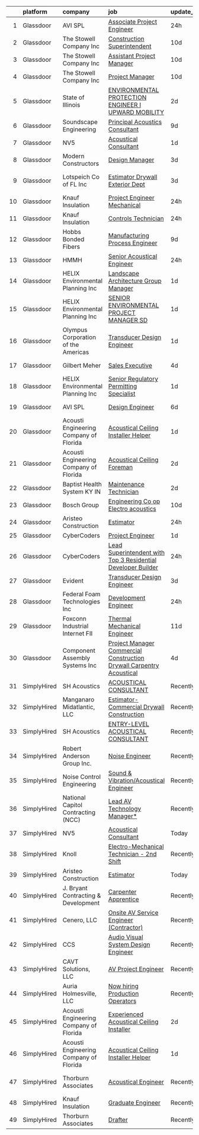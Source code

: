 

|    | platform    | company                                | job                                                                                                                                                                                                                                                                                                                                                                                                                                                                                                                                                                                                                                                                                                                                                                                                                                                                                                                                                                                                                                                                                                                                                                                                                                                                                                                                                                                                            | update_time   | location                  |
|---:|:------------|:---------------------------------------|:---------------------------------------------------------------------------------------------------------------------------------------------------------------------------------------------------------------------------------------------------------------------------------------------------------------------------------------------------------------------------------------------------------------------------------------------------------------------------------------------------------------------------------------------------------------------------------------------------------------------------------------------------------------------------------------------------------------------------------------------------------------------------------------------------------------------------------------------------------------------------------------------------------------------------------------------------------------------------------------------------------------------------------------------------------------------------------------------------------------------------------------------------------------------------------------------------------------------------------------------------------------------------------------------------------------------------------------------------------------------------------------------------------------|:--------------|:--------------------------|
|  1 | Glassdoor   | AVI SPL                                | [Associate Project Engineer](https://www.glassdoor.com/partner/jobListing.htm?pos=126&ao=1136043&s=58&guid=000001817599b1c4987549fada522577&src=GD_JOB_AD&t=SR&vt=w&cs=1_e6b44983&cb=1655535416095&jobListingId=1007946759018&jrtk=3-0-1g5qpjcfhimai801-1g5qpjcfur1ed800-9a1ae546a907d524-)                                                                                                                                                                                                                                                                                                                                                                                                                                                                                                                                                                                                                                                                                                                                                                                                                                                                                                                                                                                                                                                                                                                    | 24h           | Tampa, FL                 |
|  2 | Glassdoor   | The Stowell Company  Inc               | [Construction Superintendent](https://www.glassdoor.com/partner/jobListing.htm?pos=107&ao=1110586&s=58&guid=000001817599b1c4987549fada522577&src=GD_JOB_AD&t=SR&vt=w&ea=1&cs=1_de3da8eb&cb=1655535416093&jobListingId=1007924059044&cpc=FB7E4A1762AE5BEC&jrtk=3-0-1g5qpjcfhimai801-1g5qpjcfur1ed800-0dafba5ca2213705--6NYlbfkN0BwIuuRfMNr4bHAibij-TAqMQJhCn9qVoEWpyJeWwU_CoUvdW7xSUA4nOmqGfQWqk4VRA_D4FMrE4wtO9BUKc5fLhJyJK4KLXMxNwtBDC9pPRDhh9oaTF9zsUurtSXyAezjvRwRe1l6qveFDJW6WeinAxbz2K86GXoyIKaNBTCm0LlDOOxFhdNCIUckvdX9VIfjt2nsuoFBpx-OonFdbdfzGSZ_UJqQxnzHAS5NGptdd7IQ2VvCc8ccQRkI8wHzsSIK7KirxwhMauRYZWljyewczFScEL5Zn11N2LyQKZL8fE5wQ9MhySC4bcAsdB-uyJX3BwwRzCvANJoudwRxfCPeT0bHLALvtcYJ8e_DJa8nTNSKCqZyMe5tl7eEWIlGh3oT_ePogpUAFTXxVDkTXGraqiTGxSsM5uU1oCynYD_8U01qXk7arU5CLuguC2DBMcIKexinMzktLBd2TR-N1mzKug5-viLJ31L_48Fcc6lmXRHebMHQFe7fBkwyRMnedrvBwKNJoadx8g%3D%3D)                                                                                                                                                                                                                                                                                                                                                                                                                                                                                                                             | 10d           | Tampa, FL                 |
|  3 | Glassdoor   | The Stowell Company  Inc               | [Assistant Project Manager](https://www.glassdoor.com/partner/jobListing.htm?pos=106&ao=1110586&s=58&guid=000001817599b1c4987549fada522577&src=GD_JOB_AD&t=SR&vt=w&ea=1&cs=1_5f21e356&cb=1655535416093&jobListingId=1007924074620&cpc=2CAED5C921A5F994&jrtk=3-0-1g5qpjcfhimai801-1g5qpjcfur1ed800-8dbf59666f260b2a--6NYlbfkN0BwIuuRfMNr4bHAibij-TAqMQJhCn9qVoEWpyJeWwU_CoUvdW7xSUA4PnG_NpEVyz8xrofMjGgjWEB8b3h93dg7nyiljbpb_0HB3dndzdtcCp0Dv1_XLFxZ-LLZf46z92Qh8BBzFMxj6E9DflTJG2iySXw3cAC7XXbnF1HrfWWBR0akMHd6apD6AdLj-3rQ1XZtetu4ndUnpYDU4gT6LYCktHRZjhiGhKc3jWznNR2Wehf_JnPVSnx7EmOMU2DGy7vMkypCIdZv9VUZZaSSDFbqXUCVITTjv4h1R2ZSnFRB_25GUIEOvatpDMDgINocy-4feJR7DJE9OgfgWvMC-82M7MrwrYiQqGdU4QS9yR32l9Jp2xFZLxQ5WodqWFx6E2EKyXrdc_uxosDZQfdtAhxw5_8BKj5dcV8qBMfbW0JvaD145KUu7m4OFlbSivygbiI-QomR-etLU6qd8N0eS4TyYUV2uX2mxEGjZLu-Dy-QB2fPTCAUZwaB01cSs3Kfn6Y%3D)                                                                                                                                                                                                                                                                                                                                                                                                                                                                                                                                             | 10d           | Tampa, FL                 |
|  4 | Glassdoor   | The Stowell Company  Inc               | [Project Manager](https://www.glassdoor.com/partner/jobListing.htm?pos=104&ao=1110586&s=58&guid=000001817599b1c4987549fada522577&src=GD_JOB_AD&t=SR&vt=w&ea=1&cs=1_71823568&cb=1655535416093&jobListingId=1007924017478&cpc=6FC5BA77C9A4CD78&jrtk=3-0-1g5qpjcfhimai801-1g5qpjcfur1ed800-cf685182e189169f--6NYlbfkN0BwIuuRfMNr4bHAibij-TAqMQJhCn9qVoEWpyJeWwU_CoUvdW7xSUA4VILr-4NFctUgeFzfu75YMxxnqg7EdCZsxdJxWTMywVjTSZSmt-SoKX-8gisivMepVmiubnjG70sRP0PNrEtLnLXEC-9P3AO-bFVC9M49V7U2eDVNhrdzYuOk4p1bDYIVp425uP3ZmV19wl5TobrktAl34vOb8OCVWx0u6mowEiOSak-tj4AeDt__bGmDENYKEuA5Sb0QfOtBdzfQQtBJi7iBrRnsR8JrXWGOu33HslY7AxAUWGXSrW_Kze3WmFG917EVC84gaStShNrpV4cYlryp_XS0EE23Q5o81TPdzCUPsqAM8Bn7Rht3JSPPqw1xud-YEGurqNl4XSEuJO1AUzVstC0y1ur5tHjoXniXGw7L9nfoGkdAansq7c8RkA_Tqui4adOLmRjWNQjePhs4_jRib8Y_b_PUDmOQBRUbKm0CmBqoCU80Ejx5zTXA0g3P)                                                                                                                                                                                                                                                                                                                                                                                                                                                                                                                                                                     | 10d           | Tampa, FL                 |
|  5 | Glassdoor   | State of Illinois                      | [ENVIRONMENTAL PROTECTION ENGINEER I  UPWARD MOBILITY ](https://www.glassdoor.com/partner/jobListing.htm?pos=121&ao=1136043&s=58&guid=000001817599b1c4987549fada522577&src=GD_JOB_AD&t=SR&vt=w&cs=1_f7e250f2&cb=1655535416095&jobListingId=1007942349738&jrtk=3-0-1g5qpjcfhimai801-1g5qpjcfur1ed800-1fc5d78e86aaf3db-)                                                                                                                                                                                                                                                                                                                                                                                                                                                                                                                                                                                                                                                                                                                                                                                                                                                                                                                                                                                                                                                                                         | 2d            | Springfield, IL           |
|  6 | Glassdoor   | Soundscape Engineering                 | [Principal Acoustics Consultant](https://www.glassdoor.com/partner/jobListing.htm?pos=127&ao=1136043&s=58&guid=000001817599b1c4987549fada522577&src=GD_JOB_AD&t=SR&vt=w&cs=1_e39bf1a2&cb=1655535416095&jobListingId=1007927922648&jrtk=3-0-1g5qpjcfhimai801-1g5qpjcfur1ed800-0629ffe0b08a1a14-)                                                                                                                                                                                                                                                                                                                                                                                                                                                                                                                                                                                                                                                                                                                                                                                                                                                                                                                                                                                                                                                                                                                | 9d            | Chicago, IL               |
|  7 | Glassdoor   | NV5                                    | [Acoustical Consultant](https://www.glassdoor.com/partner/jobListing.htm?pos=102&ao=1110586&s=58&guid=000001817599b1c4987549fada522577&src=GD_JOB_AD&t=SR&vt=w&cs=1_4029e93a&cb=1655535416092&jobListingId=1007944269241&cpc=853DEF62E69EE75B&jrtk=3-0-1g5qpjcfhimai801-1g5qpjcfur1ed800-5dd63e0436f659fc--6NYlbfkN0B5ErWgTX1DuGpFjBtn3pzOpOEUZEj9qW8_LUrm9Vw7kb2d5uWKfKRSYXAKobuQtLNFn2C6hSzuaTrdM0fomZyPcPDAC2zY6c2lLBomVN3a0-xXG9rYP4S9vuxcrLWs-xmglFWdAa435W8yB4QJxT6AA4AdLehKPoGwnHqVlKaK1hBxhaOFP9oqMtJvZtvSjzwVVsL8HZTLqY5mDfFWZLvR6vKHmhEBhQeRVguvTBlEnyrd3C_JbmOLJBmnqkaRFnPD6IpBpqioqZzlaxZvksa6vM-XQLVYPtCe9PUTeshPum0iTL1a4oF5FBVS-qzyBSWMdGE8Tgw2atujsqgvYAbi_Bxs6kEeE1QAg08STegWzvp6NxitCu4jzjJMajBnocgDHJ7RbFu5o6U7uNjKpK42GvgNPu4aG0tdQGcL8MOhtyt5ZmHy_ZmKS-XFE1hujd3wGx03z-o5y2S2ebzOuXzqDTHXiehf1O1H7E_M_vDBC17-5MqbdlSiAwFh5YDNCRCRShe27I7Aao5QKypa9_R-7CtzludRsgqp5Gvl8fzRx5Y9dbtYCttqMAtTh2866fUTu2HTad86MK1GI7IRKKB0hizcetTxgVqPPeK4uKgTd4qT27sRxvWpD4x7DImRooUTZDI9FboMiOBKjnXRdP0dvi9HqFsw1izvaN4YD2EpXIxdZkrDhdijBeBssMkr_dxeaaQZ5TkFufyDGnOvLlPtV0TV3X-Gf2sjMyNUfEAi8Q%3D%3D)                                                                                                                                                                                                                                                                                                        | 1d            | Phoenix, AZ               |
|  8 | Glassdoor   | Modern Constructors                    | [Design Manager](https://www.glassdoor.com/partner/jobListing.htm?pos=105&ao=1110586&s=58&guid=000001817599b1c4987549fada522577&src=GD_JOB_AD&t=SR&vt=w&cs=1_84dad9b0&cb=1655535416092&jobListingId=1007939620389&cpc=FB7E4A1762AE5BEC&jrtk=3-0-1g5qpjcfhimai801-1g5qpjcfur1ed800-300defbae6808bc2--6NYlbfkN0BWVtuHEz6AyLENZZH3gEjPS7Gwob6ZhKSPXajVqwrpD3OBljrUokon_Y6eCt-wPOCodp57VRj0D6BSsrDGh8VzJZpaMW3sS4BuqlSuiRsob81PvRaY0cRxvVk8lYNdrAt9ji2fGNny54oeytuB3lLRZs_Ne6WuwD25wDDKeiwbEJOmVZxvCPiF_KSQoZlL2igOiFqC9U1VRyK0k23U9Yp4DBEGMmZZZVlVMtbkdQV9uzi2ulklRp_8Z0fhcFlk3y0XDRLEhhp6Y1v2pfQb2Dr-x2BCw-MCr07wAulI30UNnJ6o30IV3EBqiitku8a0NTU2yiPl14aHRe5j4VO3xRYSwFTEjIeq8QkQOZ7qdkMQmwoJiLGaBvLOrxMLITK4QMH15PM8L8XhXvACGinVVKgiDWA08qeSoiJcUS5Ij-LCAKmPc2UzLO3YmChzx1Qeh5uB3hm9vetUkad2ebJaFTA21K14KhjSdNAwLsdbLj09WU-3IIex3hIottW93aP3v3uaIRCEE9b61PDvWE49mqp6tdYx19mHjcg%3D)                                                                                                                                                                                                                                                                                                                                                                                                                                                                                                                             | 3d            | Houston, TX               |
|  9 | Glassdoor   | Lotspeich Co  of FL  Inc               | [Estimator   Drywall   Exterior Dept](https://www.glassdoor.com/partner/jobListing.htm?pos=118&ao=1136043&s=58&guid=000001817599b1c4987549fada522577&src=GD_JOB_AD&t=SR&vt=w&cs=1_0549e21b&cb=1655535416094&jobListingId=1007938937908&jrtk=3-0-1g5qpjcfhimai801-1g5qpjcfur1ed800-da026c87751400ef-)                                                                                                                                                                                                                                                                                                                                                                                                                                                                                                                                                                                                                                                                                                                                                                                                                                                                                                                                                                                                                                                                                                           | 3d            | Fort Lauderdale, FL       |
| 10 | Glassdoor   | Knauf Insulation                       | [Project Engineer  Mechanical](https://www.glassdoor.com/partner/jobListing.htm?pos=130&ao=1136043&s=58&guid=000001817599b1c4987549fada522577&src=GD_JOB_AD&t=SR&vt=w&cs=1_3fda867f&cb=1655535416095&jobListingId=1007948159343&jrtk=3-0-1g5qpjcfhimai801-1g5qpjcfur1ed800-8409a48192b36625-)                                                                                                                                                                                                                                                                                                                                                                                                                                                                                                                                                                                                                                                                                                                                                                                                                                                                                                                                                                                                                                                                                                                  | 24h           | McGregor, TX              |
| 11 | Glassdoor   | Knauf Insulation                       | [Controls Technician](https://www.glassdoor.com/partner/jobListing.htm?pos=124&ao=1136043&s=58&guid=000001817599b1c4987549fada522577&src=GD_JOB_AD&t=SR&vt=w&cs=1_31a86bcb&cb=1655535416095&jobListingId=1007948159384&jrtk=3-0-1g5qpjcfhimai801-1g5qpjcfur1ed800-b3c8a59edbddb84c-)                                                                                                                                                                                                                                                                                                                                                                                                                                                                                                                                                                                                                                                                                                                                                                                                                                                                                                                                                                                                                                                                                                                           | 24h           | McGregor, TX              |
| 12 | Glassdoor   | Hobbs Bonded Fibers                    | [Manufacturing Process Engineer](https://www.glassdoor.com/partner/jobListing.htm?pos=103&ao=1110586&s=58&guid=000001817599b1c4987549fada522577&src=GD_JOB_AD&t=SR&vt=w&ea=1&cs=1_db7c65a3&cb=1655535416093&jobListingId=1007926037487&cpc=92BEE8AC7E71C1CB&jrtk=3-0-1g5qpjcfhimai801-1g5qpjcfur1ed800-7f698de040879644--6NYlbfkN0BHIfC1zsKGIu0R3teaIu8liT7fbRNLaQeDQfcPJweUK4y4AHNnaS_jcjS3zTt_vBu9Ig11oDt7qrARVX6avZ4_pq-Gz5vvUTGB_ml85Fyna3IEWXXuGlguev61J43HjDMrCuF1g4pR4S2khr4iBRSzsqxnYh3BKQJgpxpSL-ZOWHtU15Wu-6QA5bO_3R8X1rNGDT-rhhbbuG_KX8jlQPqSpp6Sz9TSdZwJESgD4NtkB3UIZl1Tk7FPVsUi_R5AF3Kq00-SV7-mdivieTAgbb5IQ2vr4PjZpUpz39kWfYEyVEHOgAbI4AM3HmEYHfN7rSLsknJ_wN7h82uOHQRas2URBYfK-9J1v-ZLSnm1F_9yC1lTVlVg0UoIoXzqzl1VGOk03Q0nqe5xdqwqdV33DcTvpfERY4NAvjNcsDl1oLMW8nmbqV2RfkAGHRdRqfBm-EFkIuEHROXXo4I8iQLxEd6fxNScRekQttAJIUvWuKFrjDiszmUwitBCWgpvulO1zN2mXG2_iv5EMUa1l24R4wJX)                                                                                                                                                                                                                                                                                                                                                                                                                                                                                                                      | 9d            | Waco, TX                  |
| 13 | Glassdoor   | HMMH                                   | [Senior Acoustical Engineer](https://www.glassdoor.com/partner/jobListing.htm?pos=117&ao=1136043&s=58&guid=000001817599b1c4987549fada522577&src=GD_JOB_AD&t=SR&vt=w&ea=1&cs=1_2af5c22c&cb=1655535416094&jobListingId=1007947614045&jrtk=3-0-1g5qpjcfhimai801-1g5qpjcfur1ed800-ef45211b434df602-)                                                                                                                                                                                                                                                                                                                                                                                                                                                                                                                                                                                                                                                                                                                                                                                                                                                                                                                                                                                                                                                                                                               | 24h           | Remote                    |
| 14 | Glassdoor   | HELIX Environmental Planning  Inc      | [Landscape Architecture Group Manager](https://www.glassdoor.com/partner/jobListing.htm?pos=108&ao=1110586&s=58&guid=000001817599b1c4987549fada522577&src=GD_JOB_AD&t=SR&vt=w&cs=1_27f40a64&cb=1655535416093&jobListingId=1007944358399&cpc=C4A69CCDBB3B9599&jrtk=3-0-1g5qpjcfhimai801-1g5qpjcfur1ed800-87d2cde3fce43c18--6NYlbfkN0BXfkHHz_AtdSVqqMg6cNBtxrAHPGd1Ga-vcHsqg8uhlHnsTi4bG4BX1NzpvMTNLopkKRKQzDwe6VOt1cV90vfXbjP-PYewxWINQJnxfVItagxpkk3ggtYeYCHg-kbG-um72D96SGgz5LxIvnxaTzmI7AiDLDJMLPCjupHMlaLpP4DQcc2l2t5Dh7hJTXFMBlct6RC72iO1_9EpeKy-D8W2bM1I8JDycChD7Hk2w4n-Kz27N3KDshjylr5dgsFHhwddW-94qoKO_WpOsgycS6o92F4gLs7RJWaFOyk0--AsQsOPWplXnLgDJzKQfj-1ZbGkR8BTrmZGb2iVGZSHcWogBi0HN5aX4jM9vCVxRQ34IG7Oasuw9n128lgU5wzndfd21SD2FJbEfOh2tQDyEwU85oj8byhAp2yHYQ827_0ZfVcTHCJ8eIrljUOmU-jZ-WUwpaIEU_k5b2rftTU3pK7UYIDuLmjZ5zg%3D)                                                                                                                                                                                                                                                                                                                                                                                                                                                                                                                                                                       | 1d            | Oakland, CA               |
| 15 | Glassdoor   | HELIX Environmental Planning  Inc      | [SENIOR ENVIRONMENTAL PROJECT MANAGER  SD ](https://www.glassdoor.com/partner/jobListing.htm?pos=112&ao=1110586&s=58&guid=000001817599b1c4987549fada522577&src=GD_JOB_AD&t=SR&vt=w&cs=1_be49374c&cb=1655535416094&jobListingId=1007944357023&cpc=FB7E4A1762AE5BEC&jrtk=3-0-1g5qpjcfhimai801-1g5qpjcfur1ed800-5d721700fc0b0b85--6NYlbfkN0BXfkHHz_AtdSVqqMg6cNBtxrAHPGd1Ga-vcHsqg8uhlHnsTi4bG4BX1NzpvMTNLopkKRKQzDwe6WDotociQK5eKak8TuxSLqpRGwFByZWEAV3wv3jrvcxN2ZbR0USRiJ1KWR9XJXNCM43Ng3CNUEA9S5XS1Au5M4fhj1OXIseN-yyd6l37eYqruJ4DluyaJB3qt_LieymFRpc19srVJ5Ch8h35kryxldkLag0wOiTzVOBc7tKmGxEgSCpL5HXS5Aab9mMw-zGTx5M6Fc4CfI8_DDs6dr2k5HP9433F4O9PHs4Hjdn0IxrBNEq5qNWdYp7MHi4kD6C4HbKVasiZYTfk_nzepIFzRFKd3-8Dh84GnB2U1WqduB4-KmGWNMaIDtFCcNj0GFGsM0EVPMyh66xhIxr1cJ3b2MN3MTnyzshIrMQJH8aZqJmlhS5oKHT50dZ1pdO-_sJEUat8b7jzJj9jTf2f7coma4w%3D)                                                                                                                                                                                                                                                                                                                                                                                                                                                                                                                                                                  | 1d            | San Diego, CA             |
| 16 | Glassdoor   | Olympus Corporation of the Americas    | [Transducer Design Engineer](https://www.glassdoor.com/partner/jobListing.htm?pos=123&ao=1136043&s=58&guid=000001817599b1c4987549fada522577&src=GD_JOB_AD&t=SR&vt=w&cs=1_2569f366&cb=1655535416095&jobListingId=1007945132001&jrtk=3-0-1g5qpjcfhimai801-1g5qpjcfur1ed800-e47bd51a14f2828f-)                                                                                                                                                                                                                                                                                                                                                                                                                                                                                                                                                                                                                                                                                                                                                                                                                                                                                                                                                                                                                                                                                                                    | 1d            | State College, PA         |
| 17 | Glassdoor   | Gilbert Meher                          | [Sales Executive](https://www.glassdoor.com/partner/jobListing.htm?pos=113&ao=1110586&s=58&guid=000001817599b1c4987549fada522577&src=GD_JOB_AD&t=SR&vt=w&ea=1&cs=1_3d16788b&cb=1655535416094&jobListingId=1007936128691&cpc=2CAED5C921A5F994&jrtk=3-0-1g5qpjcfhimai801-1g5qpjcfur1ed800-50bf4ea38538825a--6NYlbfkN0C0GMAYrEKLV1f4Lf6iWs7__9tpvsDfkxVs7L1fZkrKai0Fi368WBWRhx8YFDb8P43SyBftO1i_Cag8y11AYhOBMsTk7LaAXyjpex9W1pA2a_yeenXoDxrPp4QPdTCCJMdclUjR0ZF6geZZI0ntdIpur59nuTLV09iI188Q174HZH7syteVIBS55uWge9tCUbi5eJD3ZSGyablfZD7p626u3Fo1rYZRu4kTKUVPwkp5A9qUJlXoda_dw_8zNHfdbCtAx7LD6nGBRZ3ZHDLlzJxs9V2pEkZwXUHhdcv1Rka8sTdSAGrRHGXlD3VkLj9lG3KCXf5gGuvMIsIpTd3dU5Mwt0-Y0X0-6KYRlLhk0jQXpGyJ9aLe3pcerDtfJEuJkEqF084lSXGhLaqP2COXaAjE8r8tPUXJ5HAdrzqhfp0n35kIU-Z6MkX_Tz5-CA1aYUt4V2t9-ek3uqMUKAG-l0gVcT1WXkic2o4Re0lYCVpOh8_WVUJ6Gql9yhernIi-uW4%3D)                                                                                                                                                                                                                                                                                                                                                                                                                                                                                                                                                       | 4d            | Greenville, SC            |
| 18 | Glassdoor   | HELIX Environmental Planning  Inc      | [Senior Regulatory Permitting Specialist](https://www.glassdoor.com/partner/jobListing.htm?pos=110&ao=1110586&s=58&guid=000001817599b1c4987549fada522577&src=GD_JOB_AD&t=SR&vt=w&cs=1_698fe840&cb=1655535416094&jobListingId=1007944358443&cpc=47CFDC01B3F81FAC&jrtk=3-0-1g5qpjcfhimai801-1g5qpjcfur1ed800-606255ccdb2439d7--6NYlbfkN0BXfkHHz_AtdSVqqMg6cNBtxrAHPGd1Ga-vcHsqg8uhlHnsTi4bG4BX1NzpvMTNLopkKRKQzDwe6aFNryg6xXM6EyA0hxrcwStzcGENofb01yCYQahcKkkoVK7q0ykOewDLaQ2BdeK5kpFHQmNoxKRl0M_95dfYeFAwGjqTJqAzf8VInv1YfJP2gpnPKAKxDZ68s9DLR-c7Znidwfpk1rohnQwTLMG-2oKkxSfSI5toagPUR3tyOXkr_ydlYN44YyZL9L4gEQVKDPt5tIrlaBVnTCO_ux_xhdiz3kLCuMT8Q5OcJzjnKr5xX7omS-mpip89HB3F_w6BQNaxWeOG39xBdQJ9wCRZ68MFrdpKeRKoaM1MDNzSuDiuvBhvg6OEKpwL2CJLPnJxBlu0OZFnfBo2Eu9WdH_hmE1mkLpriV-MrIUcPWVqAcVHNbQ3sC6YTEIGdxQOdBberb06MeopNyWbCgkbbnsrpmU%3D)                                                                                                                                                                                                                                                                                                                                                                                                                                                                                                                                                                    | 1d            | Sacramento, CA            |
| 19 | Glassdoor   | AVI SPL                                | [Design Engineer](https://www.glassdoor.com/partner/jobListing.htm?pos=125&ao=1136043&s=58&guid=000001817599b1c4987549fada522577&src=GD_JOB_AD&t=SR&vt=w&cs=1_6a239da6&cb=1655535416095&jobListingId=1007932903245&jrtk=3-0-1g5qpjcfhimai801-1g5qpjcfur1ed800-08bc8354b9653948-)                                                                                                                                                                                                                                                                                                                                                                                                                                                                                                                                                                                                                                                                                                                                                                                                                                                                                                                                                                                                                                                                                                                               | 6d            | Herndon, VA               |
| 20 | Glassdoor   | Acousti Engineering Company of Florida | [Acoustical Ceiling Installer Helper](https://www.glassdoor.com/partner/jobListing.htm?pos=116&ao=1136043&s=58&guid=000001817599b1c4987549fada522577&src=GD_JOB_AD&t=SR&vt=w&ea=1&cs=1_042109e7&cb=1655535416094&jobListingId=1007944723181&jrtk=3-0-1g5qpjcfhimai801-1g5qpjcfur1ed800-6c0dcea35b021549-)                                                                                                                                                                                                                                                                                                                                                                                                                                                                                                                                                                                                                                                                                                                                                                                                                                                                                                                                                                                                                                                                                                      | 1d            | Garner, NC                |
| 21 | Glassdoor   | Acousti Engineering Company of Florida | [Acoustical Ceiling Foreman](https://www.glassdoor.com/partner/jobListing.htm?pos=114&ao=1136043&s=58&guid=000001817599b1c4987549fada522577&src=GD_JOB_AD&t=SR&vt=w&ea=1&cs=1_6a23d244&cb=1655535416094&jobListingId=1007942835933&jrtk=3-0-1g5qpjcfhimai801-1g5qpjcfur1ed800-dbb9a235e2395ecc-)                                                                                                                                                                                                                                                                                                                                                                                                                                                                                                                                                                                                                                                                                                                                                                                                                                                                                                                                                                                                                                                                                                               | 2d            | Richmond, VA              |
| 22 | Glassdoor   | Baptist Health System KY   IN          | [Maintenance Technician](https://www.glassdoor.com/partner/jobListing.htm?pos=119&ao=1136043&s=58&guid=000001817599b1c4987549fada522577&src=GD_JOB_AD&t=SR&vt=w&cs=1_7dd27e32&cb=1655535416095&jobListingId=1007942474973&jrtk=3-0-1g5qpjcfhimai801-1g5qpjcfur1ed800-ccdf2012f0d8f899-)                                                                                                                                                                                                                                                                                                                                                                                                                                                                                                                                                                                                                                                                                                                                                                                                                                                                                                                                                                                                                                                                                                                        | 2d            | Richmond, KY              |
| 23 | Glassdoor   | Bosch Group                            | [Engineering Co op  Electro acoustics](https://www.glassdoor.com/partner/jobListing.htm?pos=120&ao=1136043&s=58&guid=000001817599b1c4987549fada522577&src=GD_JOB_AD&t=SR&vt=w&ea=1&cs=1_a66abb2f&cb=1655535416095&jobListingId=1007924977046&jrtk=3-0-1g5qpjcfhimai801-1g5qpjcfur1ed800-b834dfe170aaeebc-)                                                                                                                                                                                                                                                                                                                                                                                                                                                                                                                                                                                                                                                                                                                                                                                                                                                                                                                                                                                                                                                                                                     | 10d           | Burnsville, MN            |
| 24 | Glassdoor   | Aristeo Construction                   | [Estimator](https://www.glassdoor.com/partner/jobListing.htm?pos=115&ao=1136043&s=58&guid=000001817599b1c4987549fada522577&src=GD_JOB_AD&t=SR&vt=w&ea=1&cs=1_f64cc7ff&cb=1655535416094&jobListingId=1007948404302&jrtk=3-0-1g5qpjcfhimai801-1g5qpjcfur1ed800-dd3163fd5b8d0aa0-)                                                                                                                                                                                                                                                                                                                                                                                                                                                                                                                                                                                                                                                                                                                                                                                                                                                                                                                                                                                                                                                                                                                                | 24h           | Livonia, MI               |
| 25 | Glassdoor   | CyberCoders                            | [Project Engineer](https://www.glassdoor.com/partner/jobListing.htm?pos=109&ao=1110586&s=58&guid=000001817599b1c4987549fada522577&src=GD_JOB_AD&t=SR&vt=w&cs=1_23cc3683&cb=1655535416093&jobListingId=1007944287464&cpc=FD1C1DA32C38CFA7&jrtk=3-0-1g5qpjcfhimai801-1g5qpjcfur1ed800-1f70c267d861e43e--6NYlbfkN0CpFJQzrgRR8WqXWK1qKKEqALWJw739KlKqr2H-MSI4eoBlI4EFrmor2FYZMP3muM3ncQ11xp2wNJoLGy_579Kdc2iyP0nI8dvT7y2tLFBcZx2-amCKnnthZBQmx0ITxg0kUv9_ZPHhZvwImohMTpX4InCLTyA4Z0CNR8Ddok0oU2DBb20Gtn8DxxMx3fR1ioJkhwXAkXEkgdWkD3QEJ7_cdmUCfcvYXozR1bGUttYBYqgDblQb6RMvxGma_6Y3h1pQUdTFaQMwH8AMiB83t1VXhlszH9LD9ufKulKSyQZJ3LKk3wT7yC2EkWUTj35-02bHl78jOiwpc6AwA1bCbd3Up6URB8UMvt5k3jDZd6d-QjVCzaTnGUsaI3fsEkE_2RBzj5QBOry9VlzzDzj9qMT5-nJhfPmoYd9kn1-2jFM9JCwgj4lweVT31z-lfTchY0xSsVrPmJizaBqOvbXC5ohiLrOeVbjn3HSkrRJrzOOwwijTVLzVV3mQxg6sfm_K2-Xt07Un-E3yKWUk0w6U3leuUFs-vNKRyprqkChTNSVGyuzsUL1UlHNTDotiLRzdQNt0Noo0wegUddihbOeqDI2HIT_dWBmSLESfvQotmvSZkX72IK7l45bGSyC5EdKMOXE1dsobJLg1HU5j47VGcjiztjc91JrIJ61T5hu-HhUZMxQMi5N8-bAvLtIBvX0Pq8xzGYiKaQjbL2hksY_K2d1hwL-PIhzVPJ8Bqx71zyuQa-eldbC5pq0lE0JeERfhapSHVP2ZOvbRWv-Sl_5V0-2vMwqRKLK7degHNMGqEE80E3ep_qo2zlR3xYc1f79HCqiUD-qwaKgUNFPNw0066kehTsH22LvctI-eoENpcBCDkwS-Shu0tS1-EeugypyOyoBCqb0inTrB7jFx-mLwI4Pc6gAB6jMdEZXaVEdlQZQqdpgj0qHCdRIt3JYyJ7iQpDW3E263sJYu3o6dfG5czs9V9KRXcCjgLOA%3D)                                                           | 1d            | Eugene, OR                |
| 26 | Glassdoor   | CyberCoders                            | [Lead Superintendent with Top 3 Residential Developer Builder](https://www.glassdoor.com/partner/jobListing.htm?pos=111&ao=1110586&s=58&guid=000001817599b1c4987549fada522577&src=GD_JOB_AD&t=SR&vt=w&cs=1_aff1a2c1&cb=1655535416094&jobListingId=1007947270952&cpc=1CBFC3E34E2A31FF&jrtk=3-0-1g5qpjcfhimai801-1g5qpjcfur1ed800-81565abdcf24f8e8--6NYlbfkN0CpFJQzrgRR8WqXWK1qKKEqALWJw739KlKqr2H-MSI4eoBlI4EFrmor2FYZMP3muM1wdx6A6dm3JcbuP360H7nohkrNjSFEuuCheOwBeaiT2RjyiLaxnE8fBz8hpn2XEw56mXUM_pHVvFJxyco0SaPUL7DxtNRt_j46GOt51ID8LuvPehvz_nNnrarrIOqWGHcVM26YhDaTATzTemSUJ1p-VMMuKT9oXnTvOGVeRAsvIsfPfwhK3m1d0wiyoNhJ07tQeSTjiD88yfhwVyHgRH5haMwmldyus3qixqm6ewFqxYaNCHsLDGQhIvYDSv6G-pyUwh94AcC7xgoGQ5tdajOoduUJVKNElgA5Qi6fmBXQFw3wEWhkLjBLCxBvGRFYMB8CGHCXpkkq62XHBcvQVn216td_Oy5xpX_TlGPxwN7b5sxS728GxVV0xfe8dcP2czlrmMqHxxQ1IpI7yv7qRJh-3WpurZ6pYTzVIm-gr4RGT21UrrwowbZ_5oLkYGJBt3jKoxRAhjsTqCB-4NCDwuTmB8nEpwx02u2pLt2SWk8Gwjp6113MV3V1-1q91eu17H4j2haqDERaOB97fkgP4_LSPFPvO7dyi3O8TxsrQyym7HUyLbZbF0LeO1dL1oIl61mKXkWjNkdtgxB_fIlB3TcdcYqDlraidclghTMG7aWuqifzEJdURmhWI4eCechBHVxkAbwEkoXlBucSFWd3z13nyOUP_ktmkZCdm-1JlU9JIdcayOZSzjAWh2y8dgv8bGR0qTvqooUrLYIt4jxnNvcm1fv-SYZbPqM37xuSnoolZLyRxq5Bn8ZKEg2ygOJ2EwZIoAKiAPxQ1jQsW8mvGHXt20bSR_fnWU6QppqoVr8mDStbLyL15n7H1gC2qXR33o5bfj4aMGtBuGFDPDjdio9loaKREnReNHjYAi0saivaKct771PNL7r5vlMt2Ocix8NeveAELSVZDxY0nQj3sDoWn2nsVXjjCGnyflEm2VXmnA%3D%3D) | 24h           | Portland, OR              |
| 27 | Glassdoor   | Evident                                | [Transducer Design Engineer](https://www.glassdoor.com/partner/jobListing.htm?pos=122&ao=1136043&s=58&guid=000001817599b1c4987549fada522577&src=GD_JOB_AD&t=SR&vt=w&cs=1_52e9953e&cb=1655535416095&jobListingId=1007940104412&jrtk=3-0-1g5qpjcfhimai801-1g5qpjcfur1ed800-35da7fa5e486437a-)                                                                                                                                                                                                                                                                                                                                                                                                                                                                                                                                                                                                                                                                                                                                                                                                                                                                                                                                                                                                                                                                                                                    | 3d            | State College, PA         |
| 28 | Glassdoor   | Federal Foam Technologies  Inc         | [Development Engineer](https://www.glassdoor.com/partner/jobListing.htm?pos=128&ao=1136043&s=58&guid=000001817599b1c4987549fada522577&src=GD_JOB_AD&t=SR&vt=w&ea=1&cs=1_f1cf5111&cb=1655535416095&jobListingId=1007947940552&jrtk=3-0-1g5qpjcfhimai801-1g5qpjcfur1ed800-ef86a5c03f3610f6-)                                                                                                                                                                                                                                                                                                                                                                                                                                                                                                                                                                                                                                                                                                                                                                                                                                                                                                                                                                                                                                                                                                                     | 24h           | New Richmond, WI          |
| 29 | Glassdoor   | Foxconn Industrial Internet   FII      | [Thermal Mechanical Engineer](https://www.glassdoor.com/partner/jobListing.htm?pos=129&ao=1136043&s=58&guid=000001817599b1c4987549fada522577&src=GD_JOB_AD&t=SR&vt=w&ea=1&cs=1_42d2c02a&cb=1655535416095&jobListingId=1007921446331&jrtk=3-0-1g5qpjcfhimai801-1g5qpjcfur1ed800-d6a641b8b4556e96-)                                                                                                                                                                                                                                                                                                                                                                                                                                                                                                                                                                                                                                                                                                                                                                                                                                                                                                                                                                                                                                                                                                              | 11d           | Houston, TX               |
| 30 | Glassdoor   | Component Assembly Systems  Inc        | [Project Manager Commercial Construction Drywall Carpentry Acoustical](https://www.glassdoor.com/partner/jobListing.htm?pos=101&ao=1110586&s=58&guid=000001817599b1c4987549fada522577&src=GD_JOB_AD&t=SR&vt=w&ea=1&cs=1_3ddfe2b6&cb=1655535416092&jobListingId=1007935934231&cpc=2F725E1A875689B6&jrtk=3-0-1g5qpjcfhimai801-1g5qpjcfur1ed800-6a605ab1d05b13e6--6NYlbfkN0CPEiJEzZq4I_K6S6Q9VC1QMfIsI0INZ1UYi7vjgDL48YaPGGDdkp1ZptggltuiVEahaoSkjo_nPwvC16fFSZtThfw4oQZdEXq8bQBBN7x6qIAhAZQZgVwy4V0zA2pBjPzqAUnFVwXcr4Ji6iywunNJEhkQOB46ytsqEBuYkZsS9UumQJ5kuTOhFhGULIwIXSrE1m7pSaJjTBgQgDDEC7j55s_SbRsX7hfXIZhaJKvnPLYz15CQEVxORmhE-_rLM4vn_LuslnCYVLEU5rGPvCcASWBzlbuJEZaoCxu4C3X6Kf0mZ47DrcuXQY4ZhqYkujeuAvZQUzZz4fNUIG_rTRhXqrW0R6J6ZvtSCvGfMUbAdIlhKKBuBiOGevQyjtxcViUu8XmJFTweEPBMbzrcWEJ0MVK69MMFbgodrnjMZNqXMywoapssRAIjovPeApHkBrRMf6mcm8TuxOSg9heVD1KheFiN-8udOgraVU9O5U63hRQQwWrLVESi3Elieprlzmqv7n18lXceJmhwWJ44YCfZgz-bNP7JBB-B2ScHzON3MidWTb6QZPK7vAcXWNwp1mr3b0E-vB2oJw%3D%3D)                                                                                                                                                                                                                                                                                                                                                                                                                    | 4d            | Lanham, MD                |
| 31 | SimplyHired | SH Acoustics                           | [ACOUSTICAL CONSULTANT](https://www.simplyhired.com/job/e684435t_oehXhWPZJZaOFgiSn8KoYJmC6mVhsvS8KXx4DIQ0W3xSA?q=acoustical+engineering)                                                                                                                                                                                                                                                                                                                                                                                                                                                                                                                                                                                                                                                                                                                                                                                                                                                                                                                                                                                                                                                                                                                                                                                                                                                                       | Recently      | Milford, CT               |
| 32 | SimplyHired | Manganaro Midatlantic, LLC             | [Estimator- Commercial Drywall Construction](https://www.simplyhired.com/job/OboqhRU_nB1MArSgUjmUQ9gX1a9Mx_3wdOhqDzwdJW0Wg89yMsFcqg?q=acoustical+engineering)                                                                                                                                                                                                                                                                                                                                                                                                                                                                                                                                                                                                                                                                                                                                                                                                                                                                                                                                                                                                                                                                                                                                                                                                                                                  | Recently      | Beltsville, MD            |
| 33 | SimplyHired | SH Acoustics                           | [ENTRY-LEVEL ACOUSTICAL CONSULTANT](https://www.simplyhired.com/job/66OLpf9flm8y90TZ8VZNJA87bhrU_jlUBDU40TZq3H5URx5ogv_KYQ?q=acoustical+engineering)                                                                                                                                                                                                                                                                                                                                                                                                                                                                                                                                                                                                                                                                                                                                                                                                                                                                                                                                                                                                                                                                                                                                                                                                                                                           | Recently      | Milford, CT               |
| 34 | SimplyHired | Robert Anderson Group Inc.             | [Noise Engineer](https://www.simplyhired.com/job/cDVfwJH-JU5-yM38TBygwEaBW1plWiJydPdEDcaX2TDlAzDntcbhNQ?q=acoustical+engineering)                                                                                                                                                                                                                                                                                                                                                                                                                                                                                                                                                                                                                                                                                                                                                                                                                                                                                                                                                                                                                                                                                                                                                                                                                                                                              | Recently      | Detroit, MI               |
| 35 | SimplyHired | Noise Control Engineering              | [Sound & Vibration/Acoustical Engineer](https://www.simplyhired.com/job/CDceFb5v_j1NCLBATcrmv4bMydXPH2pI1EIle-yEFeglI5YMjWrWuA?q=acoustical+engineering)                                                                                                                                                                                                                                                                                                                                                                                                                                                                                                                                                                                                                                                                                                                                                                                                                                                                                                                                                                                                                                                                                                                                                                                                                                                       | Recently      | Billerica, MA             |
| 36 | SimplyHired | National Capitol Contracting (NCC)     | [Lead AV Technology Manager*](https://www.simplyhired.com/job/Yney8CIfnokzOIwCkpHa0xRgoyeJYPSixfcUSF9q1tzOp41bEhK5hw?q=acoustical+engineering)                                                                                                                                                                                                                                                                                                                                                                                                                                                                                                                                                                                                                                                                                                                                                                                                                                                                                                                                                                                                                                                                                                                                                                                                                                                                 | Recently      | Washington, DC            |
| 37 | SimplyHired | NV5                                    | [Acoustical Consultant](https://www.simplyhired.com/job/eyck12SFNc_KFnw2qdHs1g4sSo-aQlZEYn5iegGIRUsg8fyGJqdKoA?q=acoustical+engineering)                                                                                                                                                                                                                                                                                                                                                                                                                                                                                                                                                                                                                                                                                                                                                                                                                                                                                                                                                                                                                                                                                                                                                                                                                                                                       | Today         | Cary, NC                  |
| 38 | SimplyHired | Knoll                                  | [Electro-Mechanical Technician - 2nd Shift](https://www.simplyhired.com/job/ZeAXQz2pn4FE6u_oYXxRskPuk_aKqsTiqx588IHlSnc4JTecV_wEBA?q=acoustical+engineering)                                                                                                                                                                                                                                                                                                                                                                                                                                                                                                                                                                                                                                                                                                                                                                                                                                                                                                                                                                                                                                                                                                                                                                                                                                                   | Recently      | East Greenville, PA       |
| 39 | SimplyHired | Aristeo Construction                   | [Estimator](https://www.simplyhired.com/job/RmlTL4OroNiNANLZxrS2S2qSpVDp45IG639TOXok3kbcfFh-aX16Ig?q=acoustical+engineering)                                                                                                                                                                                                                                                                                                                                                                                                                                                                                                                                                                                                                                                                                                                                                                                                                                                                                                                                                                                                                                                                                                                                                                                                                                                                                   | Today         | Livonia, MI               |
| 40 | SimplyHired | J. Bryant Contracting & Development    | [Carpenter Apprentice](https://www.simplyhired.com/job/kEs8lHW_ihQ8Edpzc9I7QiJcIpSaGpei72rvfbV1srkmtIR4NZSb2g?q=acoustical+engineering)                                                                                                                                                                                                                                                                                                                                                                                                                                                                                                                                                                                                                                                                                                                                                                                                                                                                                                                                                                                                                                                                                                                                                                                                                                                                        | Recently      | Louisville, KY            |
| 41 | SimplyHired | Cenero, LLC                            | [Onsite AV Service Engineer (Contractor)](https://www.simplyhired.com/job/L0txaO-AVpfQvKzg26TFCH3ySWb9G2VjuQzQTZZ1uUADXwo0HACskw?q=acoustical+engineering)                                                                                                                                                                                                                                                                                                                                                                                                                                                                                                                                                                                                                                                                                                                                                                                                                                                                                                                                                                                                                                                                                                                                                                                                                                                     | Recently      | San Francisco, CA         |
| 42 | SimplyHired | CCS                                    | [Audio Visual System Design Engineer](https://www.simplyhired.com/job/ary5z9j2es4oPMAOjusLJHyf7K-36e4_CuOld61njGzpItTv9_0cKA?q=acoustical+engineering)                                                                                                                                                                                                                                                                                                                                                                                                                                                                                                                                                                                                                                                                                                                                                                                                                                                                                                                                                                                                                                                                                                                                                                                                                                                         | Recently      | Denver, CO                |
| 43 | SimplyHired | CAVT Solutions, LLC                    | [AV Project Engineer](https://www.simplyhired.com/job/QyWO_lH0zp6hiPORvJqW7dv6dQq72igDnDnDg_0tKpIYvAC65Ytwmg?q=acoustical+engineering)                                                                                                                                                                                                                                                                                                                                                                                                                                                                                                                                                                                                                                                                                                                                                                                                                                                                                                                                                                                                                                                                                                                                                                                                                                                                         | Recently      | North Andover, MA         |
| 44 | SimplyHired | Auria Holmesville, LLC                 | [Now hiring Production Operators](https://www.simplyhired.com/job/rm_mRC2I9bz8ea5-bUND2lYkIatsz62st8JcOJegkfvaBeYMshoYxQ?q=acoustical+engineering)                                                                                                                                                                                                                                                                                                                                                                                                                                                                                                                                                                                                                                                                                                                                                                                                                                                                                                                                                                                                                                                                                                                                                                                                                                                             | Recently      | Holmesville, OH           |
| 45 | SimplyHired | Acousti Engineering Company of Florida | [Experienced Acoustical Ceiling Installer](https://www.simplyhired.com/job/xhYYzLxeymdDpORsu-0SL8kEqQf9WZve2TgBn1OfuBuvZRnzPC8Wnw?q=acoustical+engineering)                                                                                                                                                                                                                                                                                                                                                                                                                                                                                                                                                                                                                                                                                                                                                                                                                                                                                                                                                                                                                                                                                                                                                                                                                                                    | 2d            | Richmond, VA +7 locations |
| 46 | SimplyHired | Acousti Engineering Company of Florida | [Acoustical Ceiling Installer Helper](https://www.simplyhired.com/job/X2XP3SXdmAt9hjvgQhM_K3ugG0MumxtSTQYyfjHO3gVRFXdVzNm2DQ?q=acoustical+engineering)                                                                                                                                                                                                                                                                                                                                                                                                                                                                                                                                                                                                                                                                                                                                                                                                                                                                                                                                                                                                                                                                                                                                                                                                                                                         | 1d            | Garner, NC +4 locations   |
| 47 | SimplyHired | Thorburn Associates                    | [Acoustical Engineer](https://www.simplyhired.com/job/THO59Xa554dI0A7zeuGc6A_vF580fBLUGpp4QIsrrGgY7ptb8D8MJQ?q=acoustical+engineering)                                                                                                                                                                                                                                                                                                                                                                                                                                                                                                                                                                                                                                                                                                                                                                                                                                                                                                                                                                                                                                                                                                                                                                                                                                                                         | Recently      | Charlotte, NC +1 location |
| 48 | SimplyHired | Knauf Insulation                       | [Graduate Engineer](https://www.simplyhired.com/job/CvcQy5kachyOSK_nQzvhqjFsZpmJTpGc173pAA2APu0kcn24lDmFdA?q=acoustical+engineering)                                                                                                                                                                                                                                                                                                                                                                                                                                                                                                                                                                                                                                                                                                                                                                                                                                                                                                                                                                                                                                                                                                                                                                                                                                                                           | Recently      | Shasta Lake, CA           |
| 49 | SimplyHired | Thorburn Associates                    | [Drafter](https://www.simplyhired.com/job/oaBoN078I1jrFFuyaMFCKtaL34B5-OZdL5DbHV03_6f2aBM7XZRB-w?q=acoustical+engineering)                                                                                                                                                                                                                                                                                                                                                                                                                                                                                                                                                                                                                                                                                                                                                                                                                                                                                                                                                                                                                                                                                                                                                                                                                                                                                     | Recently      | Morrisville, NC           |